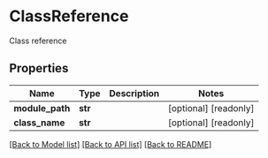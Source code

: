 # ClassReference

Class reference
## Properties
Name | Type | Description | Notes
------------ | ------------- | ------------- | -------------
**module_path** | **str** |  | [optional] [readonly] 
**class_name** | **str** |  | [optional] [readonly] 

[[Back to Model list]](../README.md#documentation-for-models) [[Back to API list]](../README.md#documentation-for-api-endpoints) [[Back to README]](../README.md)


